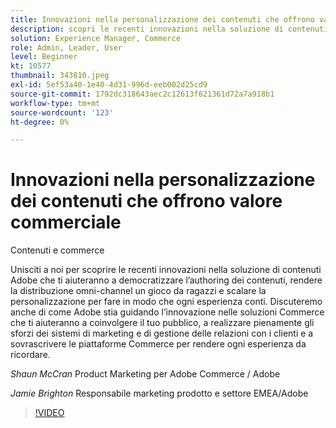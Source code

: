 ```yaml
---
title: Innovazioni nella personalizzazione dei contenuti che offrono valore commerciale
description: scopri le recenti innovazioni nella soluzione di contenuti Adobe e come Adobe sta guidando l’innovazione nelle soluzioni Commerce
solution: Experience Manager, Commerce
role: Admin, Leader, User
level: Beginner
kt: 10577
thumbnail: 343810.jpeg
exl-id: 5ef53a40-1e40-4d31-996d-eeb002d25cd9
source-git-commit: 1792dc318643aec2c12613f621361d72a7a918b1
workflow-type: tm+mt
source-wordcount: '123'
ht-degree: 0%

---
```


# Innovazioni nella personalizzazione dei contenuti che offrono valore commerciale

Contenuti e commerce

Unisciti a noi per scoprire le recenti innovazioni nella soluzione di contenuti Adobe che ti aiuteranno a democratizzare l’authoring dei contenuti, rendere la distribuzione omni-channel un gioco da ragazzi e scalare la personalizzazione per fare in modo che ogni esperienza conti.  Discuteremo anche di come Adobe stia guidando l’innovazione nelle soluzioni Commerce che ti aiuteranno a coinvolgere il tuo pubblico, a realizzare pienamente gli sforzi dei sistemi di marketing e di gestione delle relazioni con i clienti e a sovrascrivere le piattaforme Commerce per rendere ogni esperienza da ricordare.

*Shaun McCran* Product Marketing per Adobe Commerce / Adobe

*Jamie Brighton* Responsabile marketing prodotto e settore EMEA/Adobe

>[!VIDEO](https://video.tv.adobe.com/v/343810/?quality=12&learn=on)
